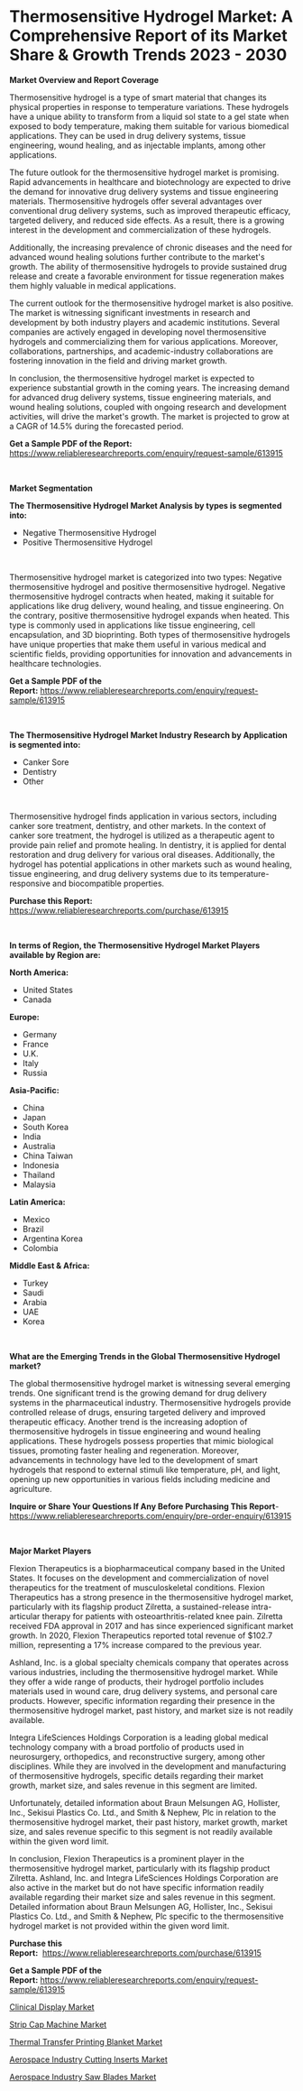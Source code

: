 <p><h1>Thermosensitive Hydrogel Market: A Comprehensive Report of its Market Share & Growth Trends 2023 - 2030</h1></p><p><strong>Market Overview and Report Coverage</strong></p>
<p><p>Thermosensitive hydrogel is a type of smart material that changes its physical properties in response to temperature variations. These hydrogels have a unique ability to transform from a liquid sol state to a gel state when exposed to body temperature, making them suitable for various biomedical applications. They can be used in drug delivery systems, tissue engineering, wound healing, and as injectable implants, among other applications.</p><p>The future outlook for the thermosensitive hydrogel market is promising. Rapid advancements in healthcare and biotechnology are expected to drive the demand for innovative drug delivery systems and tissue engineering materials. Thermosensitive hydrogels offer several advantages over conventional drug delivery systems, such as improved therapeutic efficacy, targeted delivery, and reduced side effects. As a result, there is a growing interest in the development and commercialization of these hydrogels.</p><p>Additionally, the increasing prevalence of chronic diseases and the need for advanced wound healing solutions further contribute to the market's growth. The ability of thermosensitive hydrogels to provide sustained drug release and create a favorable environment for tissue regeneration makes them highly valuable in medical applications.</p><p>The current outlook for the thermosensitive hydrogel market is also positive. The market is witnessing significant investments in research and development by both industry players and academic institutions. Several companies are actively engaged in developing novel thermosensitive hydrogels and commercializing them for various applications. Moreover, collaborations, partnerships, and academic-industry collaborations are fostering innovation in the field and driving market growth.</p><p>In conclusion, the thermosensitive hydrogel market is expected to experience substantial growth in the coming years. The increasing demand for advanced drug delivery systems, tissue engineering materials, and wound healing solutions, coupled with ongoing research and development activities, will drive the market's growth. The market is projected to grow at a CAGR of 14.5% during the forecasted period.</p></p>
<p><strong>Get a Sample PDF of the Report:</strong> <a href="https://www.reliableresearchreports.com/enquiry/request-sample/613915">https://www.reliableresearchreports.com/enquiry/request-sample/613915</a></p>
<p>&nbsp;</p>
<p><strong>Market Segmentation</strong></p>
<p><strong>The Thermosensitive Hydrogel Market Analysis by types is segmented into:</strong></p>
<p><ul><li>Negative Thermosensitive Hydrogel</li><li>Positive Thermosensitive Hydrogel</li></ul></p>
<p>&nbsp;</p>
<p><p>Thermosensitive hydrogel market is categorized into two types: Negative thermosensitive hydrogel and positive thermosensitive hydrogel. Negative thermosensitive hydrogel contracts when heated, making it suitable for applications like drug delivery, wound healing, and tissue engineering. On the contrary, positive thermosensitive hydrogel expands when heated. This type is commonly used in applications like tissue engineering, cell encapsulation, and 3D bioprinting. Both types of thermosensitive hydrogels have unique properties that make them useful in various medical and scientific fields, providing opportunities for innovation and advancements in healthcare technologies.</p></p>
<p><strong>Get a Sample PDF of the Report:</strong>&nbsp;<a href="https://www.reliableresearchreports.com/enquiry/request-sample/613915">https://www.reliableresearchreports.com/enquiry/request-sample/613915</a></p>
<p>&nbsp;</p>
<p><strong>The Thermosensitive Hydrogel Market Industry Research by Application is segmented into:</strong></p>
<p><ul><li>Canker Sore</li><li>Dentistry</li><li>Other</li></ul></p>
<p>&nbsp;</p>
<p><p>Thermosensitive hydrogel finds application in various sectors, including canker sore treatment, dentistry, and other markets. In the context of canker sore treatment, the hydrogel is utilized as a therapeutic agent to provide pain relief and promote healing. In dentistry, it is applied for dental restoration and drug delivery for various oral diseases. Additionally, the hydrogel has potential applications in other markets such as wound healing, tissue engineering, and drug delivery systems due to its temperature-responsive and biocompatible properties.</p></p>
<p><strong>Purchase this Report:</strong>&nbsp; <a href="https://www.reliableresearchreports.com/purchase/613915">https://www.reliableresearchreports.com/purchase/613915</a></p>
<p>&nbsp;</p>
<p><strong>In terms of Region, the Thermosensitive Hydrogel Market Players available by Region are:</strong></p>
<p>
    <p> <strong> North America: </strong>
        <ul>
            <li>United States</li>
            <li>Canada</li>
        </ul>
        </p> 
    <p> <strong> Europe: </strong>
        <ul>
            <li>Germany</li>
            <li>France</li>
            <li>U.K.</li>
            <li>Italy</li>
            <li>Russia</li>
        </ul>
        </p> 
    <p> <strong> Asia-Pacific: </strong>
        <ul>
            <li>China</li>
            <li>Japan</li>
            <li>South Korea</li>
            <li>India</li>
            <li>Australia</li>
            <li>China Taiwan</li>
            <li>Indonesia</li>
            <li>Thailand</li>
            <li>Malaysia</li>
        </ul>
        </p> 
    <p> <strong> Latin America: </strong>
        <ul>
            <li>Mexico</li>
            <li>Brazil</li>
            <li>Argentina Korea</li>
            <li>Colombia</li>
        </ul>
        </p> 
    <p> <strong> Middle East & Africa: </strong>
        <ul>
            <li>Turkey</li>
            <li>Saudi</li>
            <li>Arabia</li>
            <li>UAE</li>
            <li>Korea</li>
        </ul>
    </p>
    </p>
<p>&nbsp;</p>
<p><strong>What are the Emerging Trends in the Global Thermosensitive Hydrogel market?</strong></p>
<p><p>The global thermosensitive hydrogel market is witnessing several emerging trends. One significant trend is the growing demand for drug delivery systems in the pharmaceutical industry. Thermosensitive hydrogels provide controlled release of drugs, ensuring targeted delivery and improved therapeutic efficacy. Another trend is the increasing adoption of thermosensitive hydrogels in tissue engineering and wound healing applications. These hydrogels possess properties that mimic biological tissues, promoting faster healing and regeneration. Moreover, advancements in technology have led to the development of smart hydrogels that respond to external stimuli like temperature, pH, and light, opening up new opportunities in various fields including medicine and agriculture.</p></p>
<p><strong>Inquire or Share Your Questions If Any Before Purchasing This Report</strong>- <a href="https://www.reliableresearchreports.com/enquiry/pre-order-enquiry/613915">https://www.reliableresearchreports.com/enquiry/pre-order-enquiry/613915</a></p>
<p>&nbsp;</p>
<p><strong>Major Market Players</strong></p>
<p><p>Flexion Therapeutics is a biopharmaceutical company based in the United States. It focuses on the development and commercialization of novel therapeutics for the treatment of musculoskeletal conditions. Flexion Therapeutics has a strong presence in the thermosensitive hydrogel market, particularly with its flagship product Zilretta, a sustained-release intra-articular therapy for patients with osteoarthritis-related knee pain. Zilretta received FDA approval in 2017 and has since experienced significant market growth. In 2020, Flexion Therapeutics reported total revenue of $102.7 million, representing a 17% increase compared to the previous year.</p><p>Ashland, Inc. is a global specialty chemicals company that operates across various industries, including the thermosensitive hydrogel market. While they offer a wide range of products, their hydrogel portfolio includes materials used in wound care, drug delivery systems, and personal care products. However, specific information regarding their presence in the thermosensitive hydrogel market, past history, and market size is not readily available.</p><p>Integra LifeSciences Holdings Corporation is a leading global medical technology company with a broad portfolio of products used in neurosurgery, orthopedics, and reconstructive surgery, among other disciplines. While they are involved in the development and manufacturing of thermosensitive hydrogels, specific details regarding their market growth, market size, and sales revenue in this segment are limited.</p><p>Unfortunately, detailed information about Braun Melsungen AG, Hollister, Inc., Sekisui Plastics Co. Ltd., and Smith & Nephew, Plc in relation to the thermosensitive hydrogel market, their past history, market growth, market size, and sales revenue specific to this segment is not readily available within the given word limit.</p><p>In conclusion, Flexion Therapeutics is a prominent player in the thermosensitive hydrogel market, particularly with its flagship product Zilretta. Ashland, Inc. and Integra LifeSciences Holdings Corporation are also active in the market but do not have specific information readily available regarding their market size and sales revenue in this segment. Detailed information about Braun Melsungen AG, Hollister, Inc., Sekisui Plastics Co. Ltd., and Smith & Nephew, Plc specific to the thermosensitive hydrogel market is not provided within the given word limit.</p></p>
<p><strong>Purchase this Report:</strong>&nbsp;&nbsp;<a href="https://www.reliableresearchreports.com/purchase/613915">https://www.reliableresearchreports.com/purchase/613915</a></p>
<p></p>
<p><strong>Get a Sample PDF of the Report:</strong>&nbsp;<a href="https://www.reliableresearchreports.com/enquiry/request-sample/613915">https://www.reliableresearchreports.com/enquiry/request-sample/613915</a></p>
<p><p><a href="https://medium.com/@candaceking17/clinical-display-market-size-cagr-trends-2024-2030-2c121cf155ad">Clinical Display Market</a></p><p><a href="https://github.com/aasishrp01/Market-Research-Report-List-1/blob/main/strip-cap-machine-market.md">Strip Cap Machine Market</a></p><p><a href="https://github.com/JameTravis/Market-Research-Report-List-2/blob/main/thermal-transfer-printing-blanket-market.md">Thermal Transfer Printing Blanket Market</a></p><p><a href="https://www.linkedin.com/pulse/aerospace-industry-cutting-inserts-market-size-2023-/">Aerospace Industry Cutting Inserts Market</a></p><p><a href="https://www.linkedin.com/pulse/aerospace-industry-saw-blades-market-insights-players-forecast/">Aerospace Industry Saw Blades Market</a></p></p>